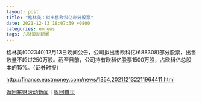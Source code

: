 ```yaml
---
layout: post
title: "格林美：拟出售欧科亿部分股票"
date: 2021-12-13 18:07:39 +0800
categories: emnews
tags: 东财滚动新闻
---
```


格林美(002340)12月13日晚间公告，公司拟出售欧科亿(688308)部分股票，出售数量不超过250万股。截至目前，公司持有欧科亿股票1500万股，占欧科亿总股本的15%。（证券时报）

<http://finance.eastmoney.com/news/1354,202112132211964411.html>

[返回东财滚动新闻](//finews.withounder.com/emnews/)｜[返回首页](//finews.withounder.com/)